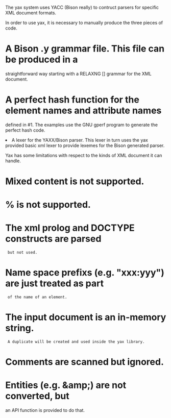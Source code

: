 The yax system uses YACC (Bison really)
to contruct parsers for specific
XML document formats.

In order to use yax, it is necessary to manually produce the
three pieces of code.
# A Bison .y grammar file. This file can be produced in a
straightforward way starting with a RELAXNG [] grammar for the XML document.
# A perfect hash function for the element names and attribute names
defined in #1. The examples use the GNU gperf program
to generate the perfect hash code.
<li> A lexer for the YAXX/Bison parser.
This lexer in turn uses the yax provided basic xml lexer
to provide lexemes for the Bison generated parser.

Yax has some limitations with respect
to the kinds of XML document it can handle.
# Mixed content is not supported.
# % is not supported.
# The xml prolog and DOCTYPE constructs are parsed
     but not used.
# Name space prefixs (e.g. "xxx:yyy") are just treated as part
     of the name of an element.
# The input document is an in-memory string.
     A duplicate will be created and used inside the yax library.
# Comments are scanned but ignored.
# Entities (e.g. &amp;amp;) are not converted, but
an API function is provided to do that.

